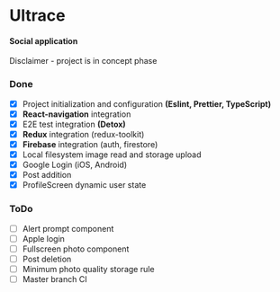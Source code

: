 # Ultrace
#### Social application
Disclaimer - project is in concept phase
### Done
- [x] Project initialization and configuration **(Eslint, Prettier, TypeScript)**
- [x] **React-navigation** integration
- [x] E2E test integration **(Detox)**
- [x] **Redux** integration (redux-toolkit)
- [x] **Firebase** integration (auth, firestore)
- [x] Local filesystem image read and storage upload
- [x] Google Login (iOS, Android)
- [x] Post addition
- [x] ProfileScreen dynamic user state

### ToDo
- [ ] Alert prompt component
- [ ] Apple login
- [ ] Fullscreen photo component
- [ ] Post deletion
- [ ] Minimum photo quality storage rule
- [ ] Master branch CI
